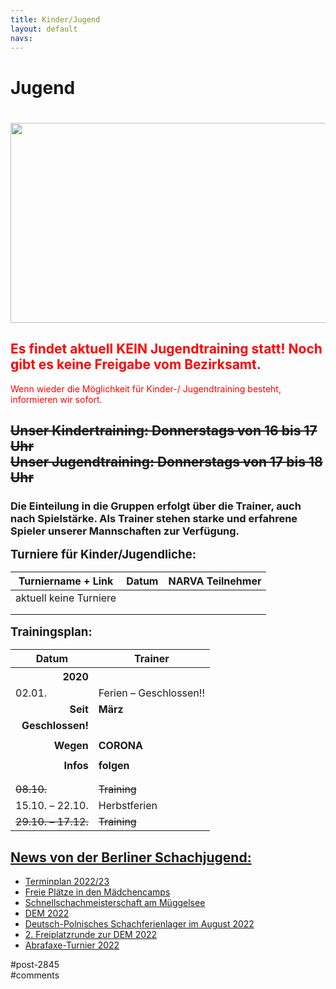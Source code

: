 ```yaml
---
title: Kinder/Jugend 
layout: default
navs:
---
```

<div class="post-2845 page type-page status-publish hentry" id="post-2845">
<h1 class="entry-title">Jugend</h1>
<div class="entry-content">
<h1><img alt="" class="aligncenter wp-image-3899 size-large" height="320" loading="lazy" sizes="(max-width: 640px) 100vw, 640px" src="http://www.narva-schach.de/wordpress/wp-content/uploads/2018/03/0002farbe-1024x512.jpg" srcset="https://www.narva-schach.de/wordpress/wp-content/uploads/2018/03/0002farbe-1024x512.jpg 1024w, https://www.narva-schach.de/wordpress/wp-content/uploads/2018/03/0002farbe-300x150.jpg 300w, https://www.narva-schach.de/wordpress/wp-content/uploads/2018/03/0002farbe-768x384.jpg 768w, https://www.narva-schach.de/wordpress/wp-content/uploads/2018/03/0002farbe.jpg 1184w" width="640"/></h1>
<h2><strong><span style="color: #ff0000;">Es findet aktuell KEIN Jugendtraining statt! Noch gibt es keine Freigabe vom Bezirksamt.<br/>
</span></strong></h2>
<p><span style="color: #ff0000;">Wenn wieder die Möglichkeit für Kinder-/ Jugendtraining besteht, informieren wir sofort.</span></p>
<h2><del datetime="2020-09-10T05:24:47+00:00">Unser Kindertraining: Donnerstags von 16 bis 17 Uhr<br/>
Unser Jugendtraining: Donnerstags von 17 bis 18 Uhr</del></h2>
<h3>Die Einteilung in die Gruppen erfolgt über die Trainer, auch nach Spielstärke. Als Trainer stehen starke und erfahrene Spieler unserer Mannschaften zur Verfügung.</h3>
<p><span style="font-size: 14pt;"><strong>Turniere für Kinder/Jugendliche:</strong></span></p>
<table class="clean swiss footable">
<thead>
<tr>
<th>Turniername + Link</th>
<th>Datum</th>
<th>NARVA Teilnehmer</th>
</tr>
</thead>
<tbody>
<tr>
<td nowrap="nowrap">aktuell keine Turniere</td>
<td></td>
<td></td>
</tr>
<tr>
<td nowrap="nowrap"></td>
<td></td>
<td></td>
</tr>
<tr>
<td nowrap="nowrap"></td>
<td></td>
<td></td>
</tr>
</tbody>
</table>
<p><span style="font-size: 14pt;"><strong>Trainingsplan:</strong></span></p>
<table class="clean swiss footable">
<thead>
<tr>
<th>Datum</th>
<th>Trainer</th>
</tr>
</thead>
<tbody>
<tr>
<th style="text-align: right;"><span style="font-size: 12pt;"><strong>2020</strong></span></th>
</tr>
<tr>
<td>02.01.</td>
<td>Ferien – Geschlossen!!</td>
</tr>
<tr>
<td style="text-align: right;"><strong>Seit</strong></td>
<td><strong>März</strong></td>
</tr>
<tr>
<td style="text-align: right;"><strong>Geschlossen!</strong></td>
<td></td>
</tr>
<tr>
<td style="text-align: right;"></td>
<td></td>
</tr>
<tr>
<td style="text-align: right;"><strong>Wegen</strong></td>
<td><strong>CORONA</strong></td>
</tr>
<tr>
<td></td>
<td></td>
</tr>
<tr>
<td style="text-align: right;"><strong>Infos</strong></td>
<td><strong>folgen</strong></td>
</tr>
<tr>
<td></td>
<td></td>
</tr>
<tr>
<td style="text-align: right;"></td>
<td></td>
</tr>
<tr>
<td><del>08.10.</del></td>
<td><del>Training</del></td>
</tr>
<tr>
<td>15.10. – 22.10.</td>
<td>Herbstferien</td>
</tr>
<tr>
<td><del>29.10. – 17.12.</del></td>
<td><del>Training</del></td>
</tr>
</tbody>
</table>
<h2><span style="text-decoration: underline;">News von der Berliner Schachjugend:</span></h2>
<ul><!--via SimplePie with RSSImport--><li><a href="http://www.schachjugend-in-berlin.de/terminplan-2022-23/" title="Terminplan 2022/23">Terminplan 2022/23</a></li><li><a href="http://www.schachjugend-in-berlin.de/freie-plaetze-in-den-maedchencamps/" title="Freie Plätze in den Mädchencamps">Freie Plätze in den Mädchencamps</a></li><li><a href="http://www.schachjugend-in-berlin.de/schnellschachmeisterschaft-am-mueggelsee-2/" title="Schnellschachmeisterschaft am Müggelsee">Schnellschachmeisterschaft am Müggelsee</a></li><li><a href="http://www.schachjugend-in-berlin.de/dem-2022/" title="DEM 2022">DEM 2022</a></li><li><a href="http://www.schachjugend-in-berlin.de/deutsch-polnisches-schachferienlager-im-august-2022/" title="Deutsch-Polnisches Schachferienlager im August 2022">Deutsch-Polnisches Schachferienlager im August 2022</a></li><li><a href="http://www.schachjugend-in-berlin.de/2-freiplatzrunde-zur-dem-2022/" title="2. Freiplatzrunde zur DEM 2022">2. Freiplatzrunde zur DEM 2022</a></li><li><a href="http://www.schachjugend-in-berlin.de/abrafaxe-turnier-2022/" title="Abrafaxe-Turnier 2022">Abrafaxe-Turnier 2022</a></li></ul>
</div><!-- .entry-content -->
</div> #post-2845 
<div id="comments">
</div> #comments 
